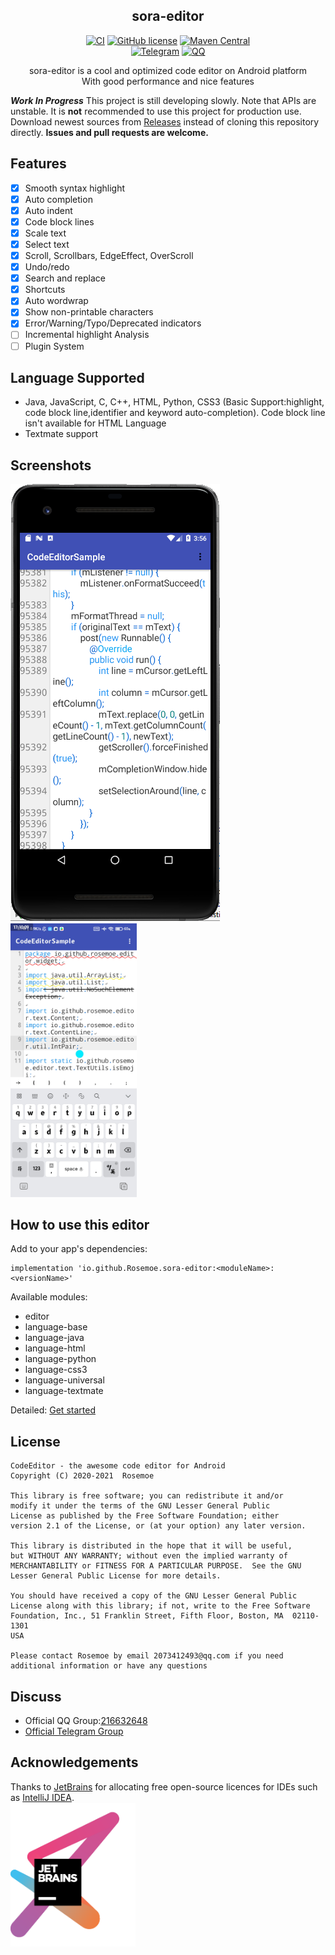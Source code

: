 <div align="center">

sora-editor
----
[![CI](https://github.com/Rosemoe/CodeEditor/actions/workflows/gradle.yml/badge.svg?event=push)](https://github.com/Rosemoe/CodeEditor/actions/workflows/gradle.yml)
[![GitHub license](https://img.shields.io/github/license/Rosemoe/CodeEditor)](https://github.com/Rosemoe/CodeEditor/blob/main/LICENSE)
[![Maven Central](https://img.shields.io/maven-central/v/io.github.Rosemoe.sora-editor/editor.svg?label=Maven%20Central)]((https://search.maven.org/search?q=io.github.Rosemoe.sora-editor%20editor))   
[![Telegram](https://img.shields.io/badge/Join-Telegram-blue)](https://t.me/rosemoe_code_editor)
[![QQ](https://img.shields.io/badge/Join-QQ_Group-ff69b4)](https://jq.qq.com/?_wv=1027&k=n68uxQws)   


sora-editor is a cool and optimized code editor on Android platform   
With good performance and nice features
  
</div>

***Work In Progress*** This project is still developing slowly. Note that APIs are unstable.
It is **not** recommended to use this project for production use.
Download newest sources from [Releases](https://github.com/Rosemoe/CodeEditor/releases) instead of cloning this repository directly.
**Issues and pull requests are welcome.**
## Features
- [x] Smooth syntax highlight
- [x] Auto completion
- [x] Auto indent
- [x] Code block lines
- [x] Scale text
- [x] Select text
- [x] Scroll, Scrollbars, EdgeEffect, OverScroll
- [x] Undo/redo
- [x] Search and replace
- [x] Shortcuts
- [x] Auto wordwrap
- [x] Show non-printable characters
- [x] Error/Warning/Typo/Deprecated indicators
- [ ] Incremental highlight Analysis
- [ ] Plugin System
## Language Supported  
* Java, JavaScript, C, C++, HTML, Python, CSS3 (Basic Support:highlight, code block line,identifier and keyword auto-completion). Code block line isn't available for HTML Language
* Textmate support
## Screenshots
![Wordwrap](/images/wordwrap.png)
<img src="/images/curlylines.jpg" alt="ErrorIndicator" width="40%" align="bottom" />
## How to use this editor  
Add to your app's dependencies:
```Gradle
implementation 'io.github.Rosemoe.sora-editor:<moduleName>:<versionName>'
```
Available modules:     
* editor 
* language-base
* language-java
* language-html
* language-python
* language-css3
* language-universal
* language-textmate

Detailed: [Get started](https://rosemoe.github.io/2021/08/22/editor-get-started/)
## License
```
CodeEditor - the awesome code editor for Android
Copyright (C) 2020-2021  Rosemoe

This library is free software; you can redistribute it and/or
modify it under the terms of the GNU Lesser General Public
License as published by the Free Software Foundation; either
version 2.1 of the License, or (at your option) any later version.

This library is distributed in the hope that it will be useful,
but WITHOUT ANY WARRANTY; without even the implied warranty of
MERCHANTABILITY or FITNESS FOR A PARTICULAR PURPOSE.  See the GNU
Lesser General Public License for more details.

You should have received a copy of the GNU Lesser General Public
License along with this library; if not, write to the Free Software
Foundation, Inc., 51 Franklin Street, Fifth Floor, Boston, MA  02110-1301
USA

Please contact Rosemoe by email 2073412493@qq.com if you need
additional information or have any questions
```
## Discuss
* Official QQ Group:[216632648](https://jq.qq.com/?_wv=1027&k=n68uxQws)
* [Official Telegram Group](https://t.me/rosemoe_code_editor)
## Acknowledgements
Thanks to [JetBrains](https://www.jetbrains.com/?from=CodeEditor) for allocating free open-source licences for IDEs such as [IntelliJ IDEA](https://www.jetbrains.com/idea/?from=CodeEditor).   
[<img src=".github/jetbrains-variant-3.png" width="200"/>](https://www.jetbrains.com/?from=CodeEditor)
